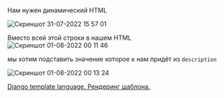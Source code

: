
Нам нужен динамический HTML 

![Скриншот 31-07-2022 15 57 01](https://user-images.githubusercontent.com/84935915/182027508-99d583b1-985f-467e-85bd-f3004de0d66f.png)

Вместо всей этой строки в нашем HTML
![Скриншот 01-08-2022 00 11 46](https://user-images.githubusercontent.com/84935915/182045506-0e73e32c-078d-4d9c-955d-825b3dd2f63f.png)

мы хотим подставить значение которое к нам придёт из `description`

![Скриншот 01-08-2022 00 13 24](https://user-images.githubusercontent.com/84935915/182045558-a1ce1f47-b8d0-47ff-9888-8499aed08951.png)







[Django template language. Рендеринг шаблона.](https://www.youtube.com/watch?v=PoRFOkIQlHQ&list=PLQAt0m1f9OHvGM7Y7jAQP8TKbBd3up4K2&index=22)
